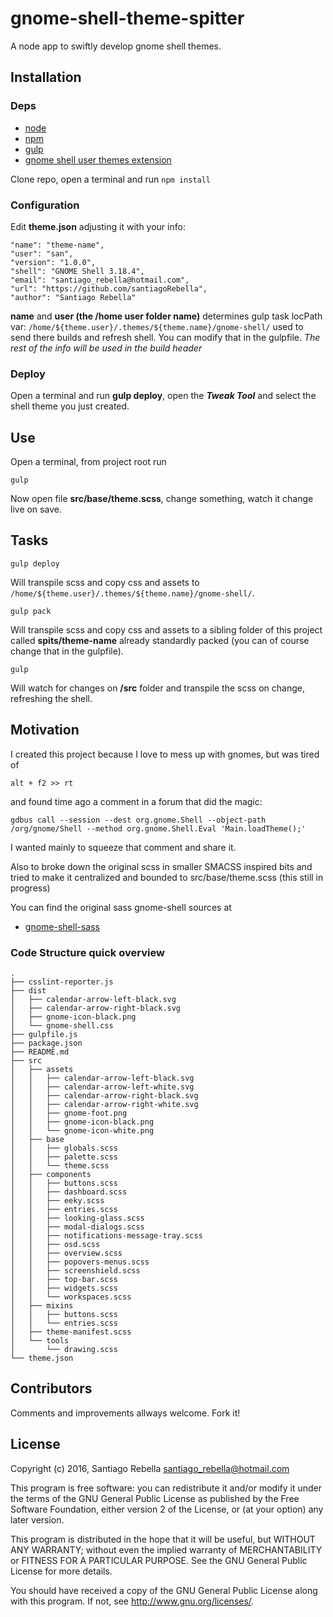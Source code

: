 gnome-shell-theme-spitter
=========================

A node app to swiftly develop gnome shell themes.

## Installation

### Deps

* [node](https://nodejs.org)
* [npm](https://www.npmjs.com)
* [gulp](https://www.npmjs.com/package/gulp)
* [gnome shell user themes extension](https://extensions.gnome.org/extension/19/user-themes/)

Clone repo, open a terminal and run `npm install`

### Configuration

Edit **theme.json** adjusting it with your info:

    "name": "theme-name",
    "user": "san",
    "version": "1.0.0",
    "shell": "GNOME Shell 3.18.4",
    "email": "santiago_rebella@hotmail.com",
    "url": "https://github.com/santiagoRebella",
    "author": "Santiago Rebella"

**name** and **user (the /home user folder name)** determines gulp task locPath var:
`
/home/${theme.user}/.themes/${theme.name}/gnome-shell/
`
used to send there builds and refresh shell. You can modify that in the gulpfile. 
*The rest of the info will be used in the build header*

### Deploy

Open a terminal and run **gulp deploy**, open the ***Tweak Tool*** and select the shell theme you just created.

## Use

Open a terminal, from project root run 

```
gulp
```

Now open file **src/base/theme.scss**, change something, watch it change live on save.

## Tasks

```
gulp deploy
```

Will transpile scss and copy css and assets to `/home/${theme.user}/.themes/${theme.name}/gnome-shell/`.

```
gulp pack
```

Will transpile scss and copy css and assets to a sibling folder of this project called **spits/theme-name** already standardly packed (you can of course change that in the gulpfile).

```
gulp
```

Will watch for changes on **/src** folder and transpile the scss on change, refreshing the shell.

## Motivation

I created this project because I love to mess up with gnomes, but was tired of 
```
alt + f2 >> rt
```
and found time ago a comment in a forum that did the magic: 

```
gdbus call --session --dest org.gnome.Shell --object-path /org/gnome/Shell --method org.gnome.Shell.Eval 'Main.loadTheme();'
```

I wanted mainly to squeeze that comment and share it.

Also to broke down the original scss in smaller SMACSS inspired bits and tried to make it centralized and bounded to src/base/theme.scss (this still in progress)

You can find the original sass gnome-shell sources at

* [gnome-shell-sass](https://git.gnome.org/browse/gnome-shell-sass/tree/)


### Code Structure quick overview

```
.
├── csslint-reporter.js
├── dist
│   ├── calendar-arrow-left-black.svg
│   ├── calendar-arrow-right-black.svg
│   ├── gnome-icon-black.png
│   └── gnome-shell.css
├── gulpfile.js
├── package.json
├── README.md
├── src
│   ├── assets
│   │   ├── calendar-arrow-left-black.svg
│   │   ├── calendar-arrow-left-white.svg
│   │   ├── calendar-arrow-right-black.svg
│   │   ├── calendar-arrow-right-white.svg
│   │   ├── gnome-foot.png
│   │   ├── gnome-icon-black.png
│   │   └── gnome-icon-white.png
│   ├── base
│   │   ├── globals.scss
│   │   ├── palette.scss
│   │   └── theme.scss
│   ├── components
│   │   ├── buttons.scss
│   │   ├── dashboard.scss
│   │   ├── eeky.scss
│   │   ├── entries.scss
│   │   ├── looking-glass.scss
│   │   ├── modal-dialogs.scss
│   │   ├── notifications-message-tray.scss
│   │   ├── osd.scss
│   │   ├── overview.scss
│   │   ├── popovers-menus.scss
│   │   ├── screenshield.scss
│   │   ├── top-bar.scss
│   │   ├── widgets.scss
│   │   └── workspaces.scss
│   ├── mixins
│   │   ├── buttons.scss
│   │   └── entries.scss
│   ├── theme-manifest.scss
│   └── tools
│       └── drawing.scss
└── theme.json

```

## Contributors

Comments and improvements allways welcome. Fork it!

## License

  Copyright (c) 2016, Santiago Rebella <santiago_rebella@hotmail.com>

  This program is free software: you can redistribute it and/or modify
  it under the terms of the GNU General Public License as published by
  the Free Software Foundation, either version 2 of the License, or
  (at your option) any later version.

  This program is distributed in the hope that it will be useful,
  but WITHOUT ANY WARRANTY; without even the implied warranty of
  MERCHANTABILITY or FITNESS FOR A PARTICULAR PURPOSE.  See the
  GNU General Public License for more details.

  You should have received a copy of the GNU General Public License
  along with this program.  If not, see <http://www.gnu.org/licenses/>.
